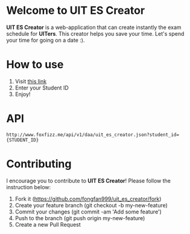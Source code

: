 # Welcome to UIT ES Creator
**UIT ES Creator** is a web-application that can create instantly the exam schedule for **UITers**. This creator helps you save your time. Let's spend your time for going on a date :&#41;.

# How to use
1. Visit  [this link](http://www.foxfizz.me/uit_es_creator)
2. Enter your Student ID
3. Enjoy!

# API
``
http://www.foxfizz.me/api/v1/daa/uit_es_creator.json?student_id={STUDENT_ID}
``

# Contributing
I encourage you to contribute to **UIT ES Creator**! Please follow the instruction below:

1. Fork it (https://github.com/fongfan999/uit_es_creator/fork)
2. Create your feature branch (git checkout -b my-new-feature)
3. Commit your changes (git commit -am 'Add some feature')
4. Push to the branch (git push origin my-new-feature)
5. Create a new Pull Request
